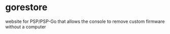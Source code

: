 # gorestore
website for PSP/PSP-Go that allows the console to remove custom firmware without a computer
